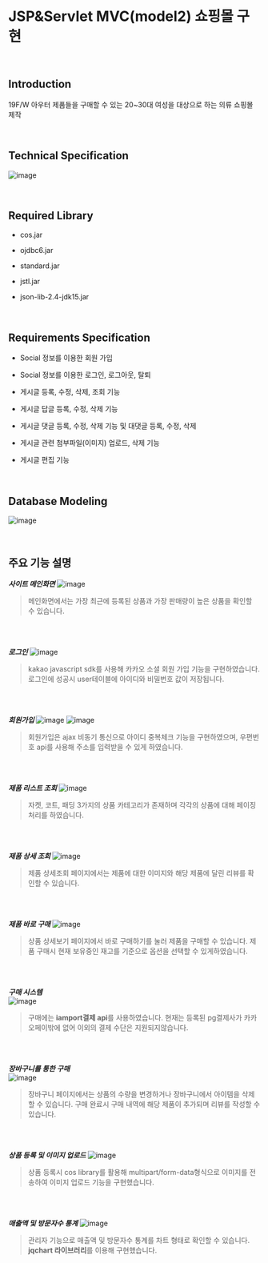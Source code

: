# JSP&Servlet MVC(model2) 쇼핑몰 구현

  <br/>

## Introduction
19F/W 아우터 제품들을  구매할 수 있는 20~30대 여성을 대상으로 하는 의류 쇼핑몰 제작

  <br/>

## Technical Specification
![image](https://user-images.githubusercontent.com/49690751/73123190-af004780-3fd0-11ea-845c-a2c68e7ee32a.PNG)


  <br/>
  
## Required Library 
- cos.jar
- ojdbc6.jar
- standard.jar
- jstl.jar
- json-lib-2.4-jdk15.jar


  <br/>

## Requirements Specification

- Social 정보를 이용한 회원 가입
- Social 정보를 이용한 로그인, 로그아웃, 탈퇴
- 게시글 등록, 수정, 삭제, 조회 기능
- 게시글 답글 등록, 수정, 삭제 기능
- 게시글 댓글 등록, 수정, 삭제 기능 및 대댓글 등록, 수정, 삭제
- 게시글 관련 첨부파일(이미지) 업로드, 삭제 기능
- 게시글 편집 기능


  <br/>

## Database Modeling
![image](https://user-images.githubusercontent.com/49690751/73123189-adcf1a80-3fd0-11ea-8645-a810bd68e4c1.png)


  <br/>


## 주요 기능 설명
***사이트 메인화면***
![image](https://drive.google.com/uc?id=1rn9KxT0SMaeqD-AhfsU0qyuEL1cNDeJR)
> 메인화면에서는 가장 최근에 등록된 상품과 가장 판매량이 높은 상품을 확인할 수 있습니다.

  <br/>
    <br/>
  
***로그인***
![image](https://user-images.githubusercontent.com/49690751/73129473-8e171100-4027-11ea-97cd-7d36a81b26e0.gif)
> kakao javascript sdk를 사용해 카카오 소셜 회원 가입 기능을 구현하였습니다. 로그인에 성공시 user테이블에 아이디와 비밀번호 값이 저장됩니다.

  <br/>
    <br/>
    
***회원가입***
![image](https://user-images.githubusercontent.com/49690751/73131552-66886e80-4050-11ea-9f81-a66d2293fa91.png)
![image](https://user-images.githubusercontent.com/49690751/73131551-65574180-4050-11ea-9367-4013c34088a5.png)
> 회원가입은 ajax 비동기 통신으로 아이디 중복체크 기능을 구현하였으며, 우편번호 api를 사용해 주소를 입력받을 수 있게 하였습니다.

  <br/>
    <br/>
    
***제품 리스트 조회***
![image](https://user-images.githubusercontent.com/49690751/73129477-9ff8b400-4027-11ea-8790-7bac764000d5.gif)
> 자켓, 코트, 패딩 3가지의 상품 카테고리가 존재하며 각각의 상품에 대해 페이징 처리를 하였습니다.

  <br/>
  <br/>
  
***제품 상세 조회***
![image](https://user-images.githubusercontent.com/49690751/73131383-7a7ea100-404d-11ea-8cd7-9c60c2e2cfc0.gif)
> 제품 상세조회 페이지에서는 제품에 대한 이미지와 해당 제품에 달린 리뷰를 확인할 수 있습니다.

  <br/>
  <br/>

***제품 바로 구매***
![image](https://user-images.githubusercontent.com/49690751/73129471-8c4d4d80-4027-11ea-9693-0b4f9618aef4.gif)
> 상품 상세보기 페이지에서 바로 구매하기를 눌러 제품을 구매할 수 있습니다. 제품 구매시 현재 보유중인 재고를 기준으로 옵션을 선택할 수 있게하였습니다.

  <br/>
  <br/>
  
  
***구매 시스템***  
![image](https://user-images.githubusercontent.com/49690751/73124219-2be4ee80-3fdc-11ea-83ec-4e5e589c4719.png)
> 구매에는 **iamport결제 api**를 사용하였습니다. 현재는 등록된 pg결제사가 카카오페이밖에 없어 이외의 결제 수단은 지원되지않습니다.

  <br/>
   <br/>
   

***장바구니를 통한 구매***  
![image](https://user-images.githubusercontent.com/49690751/73129476-91aa9800-4027-11ea-8616-52ad4e47b48e.gif)
> 장바구니 페이지에서는 상품의 수량을 변경하거나 장바구니에서 아이템을 삭제할 수 있습니다. 구매 완료시 구매 내역에 해당 제품이 추가되며 리뷰를 작성할 수 있습니다.

  <br/>
  <br/>




***상품 등록 및 이미지 업로드***
![image](https://user-images.githubusercontent.com/49690751/73124226-37381a00-3fdc-11ea-804b-faed8e5a5721.png)
> 상품 등록시 cos library를 활용해 multipart/form-data형식으로 이미지를 전송하여 이미지 업로드 기능을 구현했습니다.

  <br/>
  <br/>

***매출액 및 방문자수 통계***
![image](https://user-images.githubusercontent.com/49690751/73129475-90796b00-4027-11ea-9b38-0c31fb238a90.gif)
> 관리자 기능으로 매출액 및 방문자수 통계를 차트 형태로 확인할 수 있습니다. **jqchart 라이브러리**를 이용해 구현했습니다.
